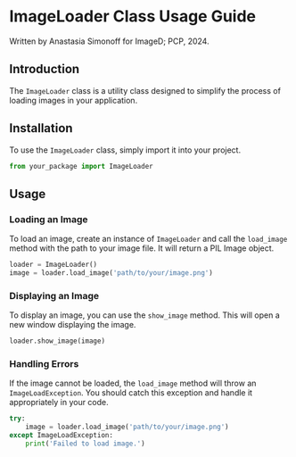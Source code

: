 # ImageLoader Class Usage Guide

Written by Anastasia Simonoff for ImageD; PCP, 2024.

## Introduction
The `ImageLoader` class is a utility class designed to simplify the process of loading images in your application.

## Installation
To use the `ImageLoader` class, simply import it into your project.

```python
from your_package import ImageLoader
```

## Usage

### Loading an Image

To load an image, create an instance of `ImageLoader` and call the `load_image` method with the path to your image file. It will return a PIL Image object.

```python
loader = ImageLoader()
image = loader.load_image('path/to/your/image.png')
```

### Displaying an Image

To display an image, you can use the `show_image` method. This will open a new window displaying the image.

```python
loader.show_image(image)
```

### Handling Errors

If the image cannot be loaded, the `load_image` method will throw an `ImageLoadException`. You should catch this exception and handle it appropriately in your code.

```python
try:
    image = loader.load_image('path/to/your/image.png')
except ImageLoadException:
    print('Failed to load image.')
```